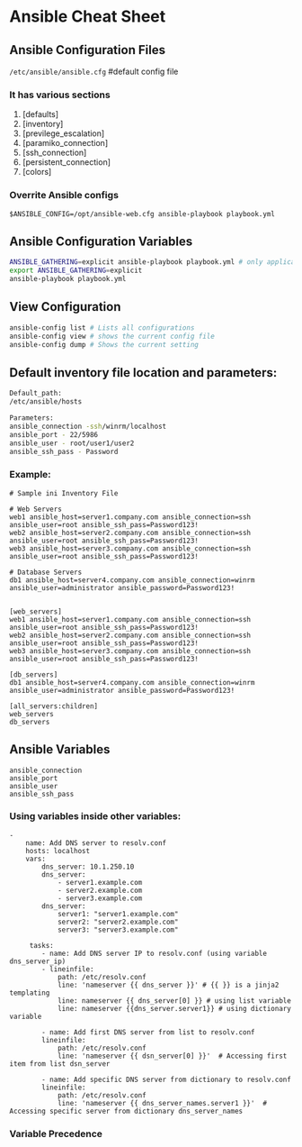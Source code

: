 # Ansible Cheat Sheet

## Ansible Configuration Files
`/etc/ansible/ansible.cfg` #default config file 
### It has various sections
1. [defaults]
2. [inventory]
3. [previlege_escalation]
4. [paramiko_connection]
5. [ssh_connection]
6. [persistent_connection]
7. [colors]
### Overrite Ansible configs
`$ANSIBLE_CONFIG=/opt/ansible-web.cfg ansible-playbook playbook.yml`


## Ansible Configuration Variables
```bash
ANSIBLE_GATHERING=explicit ansible-playbook playbook.yml # only applicable to single playbook, to resolve this, we can export it to env variables
export ANSIBLE_GATHERING=explicit
ansible-playbook playbook.yml
```

## View Configuration
```bash
ansible-config list # Lists all configurations
ansible-config view # shows the current config file
ansible-config dump # Shows the current setting
```

## Default inventory file location and parameters:
```bash
Default_path: 
/etc/ansible/hosts

Parameters:
ansible_connection -ssh/winrm/localhost
ansible_port - 22/5986
ansible_user - root/user1/user2
ansible_ssh_pass - Password
```
### Example:
```
# Sample ini Inventory File

# Web Servers
web1 ansible_host=server1.company.com ansible_connection=ssh ansible_user=root ansible_ssh_pass=Password123!
web2 ansible_host=server2.company.com ansible_connection=ssh ansible_user=root ansible_ssh_pass=Password123!
web3 ansible_host=server3.company.com ansible_connection=ssh ansible_user=root ansible_ssh_pass=Password123!

# Database Servers
db1 ansible_host=server4.company.com ansible_connection=winrm ansible_user=administrator ansible_password=Password123!


[web_servers]
web1 ansible_host=server1.company.com ansible_connection=ssh ansible_user=root ansible_ssh_pass=Password123!
web2 ansible_host=server2.company.com ansible_connection=ssh ansible_user=root ansible_ssh_pass=Password123!
web3 ansible_host=server3.company.com ansible_connection=ssh ansible_user=root ansible_ssh_pass=Password123!

[db_servers]
db1 ansible_host=server4.company.com ansible_connection=winrm ansible_user=administrator ansible_password=Password123!

[all_servers:children]
web_servers
db_servers
```

## Ansible Variables
```
ansible_connection
ansible_port
ansible_user
ansible_ssh_pass
```

### Using variables inside other variables:
```
-
    name: Add DNS server to resolv.conf
    hosts: localhost
    vars:
        dns_server: 10.1.250.10
        dns_server:
            - server1.example.com
            - server2.example.com
            - server3.example.com
        dns_server:
            server1: "server1.example.com"
            server2: "server2.example.com"
            server3: "server3.example.com"
         
     tasks:
        - name: Add DNS server IP to resolv.conf (using variable dns_server_ip)
        - lineinfile:
            path: /etc/resolv.conf
            line: 'nameserver {{ dns_server }}' # {{ }} is a jinja2 templating
            line: nameserver {{ dns_server[0] }} # using list variable
            line: nameserver {{dns_server.server1}} # using dictionary variable

        - name: Add first DNS server from list to resolv.conf
        lineinfile:
            path: /etc/resolv.conf
            line: 'nameserver {{ dsn_server[0] }}'  # Accessing first item from list dsn_server

        - name: Add specific DNS server from dictionary to resolv.conf
        lineinfile:
            path: /etc/resolv.conf
            line: 'nameserver {{ dns_server_names.server1 }}'  # Accessing specific server from dictionary dns_server_names
```

### Variable Precedence